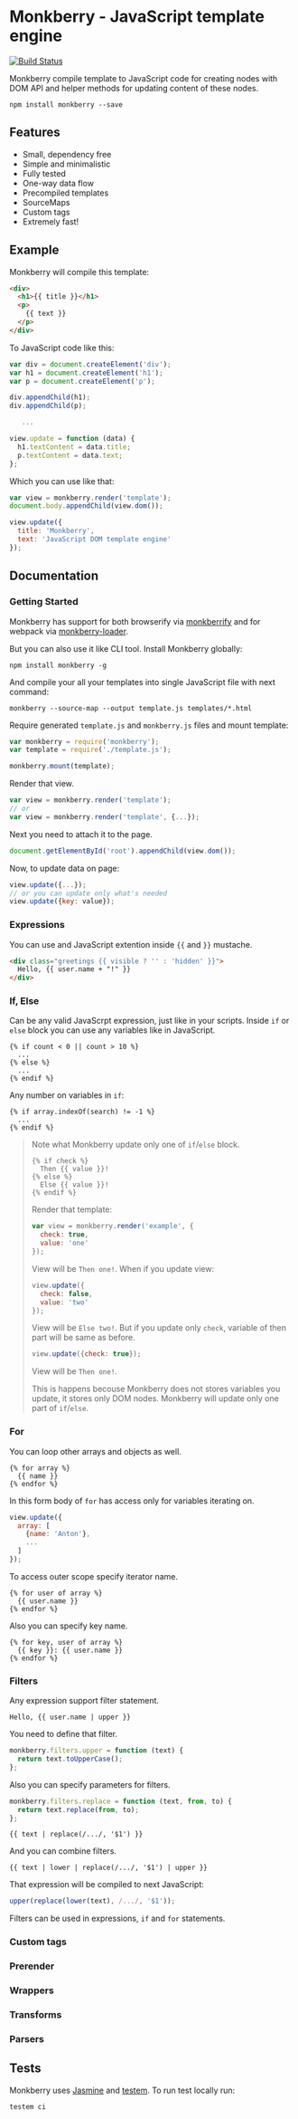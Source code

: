 # Monkberry - JavaScript template engine
[![Build Status](https://travis-ci.org/monkberry/monkberry.svg?branch=master)](https://travis-ci.org/monkberry/monkberry)

Monkberry compile template to JavaScript code for creating nodes with DOM API and helper methods for updating content of these nodes.

```
npm install monkberry --save
```

## Features

* Small, dependency free
* Simple and minimalistic
* Fully tested
* One-way data flow
* Precompiled templates
* SourceMaps
* Custom tags
* Extremely fast!

## Example

Monkberry will compile this template:
```html
<div>
  <h1>{{ title }}</h1>
  <p>
    {{ text }}
  </p>
</div>
```

To JavaScript code like this:
```js
var div = document.createElement('div');
var h1 = document.createElement('h1');
var p = document.createElement('p');

div.appendChild(h1);
div.appendChild(p);

   ...

view.update = function (data) {
  h1.textContent = data.title;
  p.textContent = data.text;
};
```

Which you can use like that: 
```js
var view = monkberry.render('template');
document.body.appendChild(view.dom()); 

view.update({
  title: 'Monkberry',
  text: 'JavaScript DOM template engine'
});
```

## Documentation

### Getting Started

Monkberry has support for both browserify via [monkberrify](https://github.com/monkberry/monkberrify) and for webpack via [monkberry-loader](https://github.com/monkberry/monkberry-loader). 

But you can also use it like CLI tool. Install Monkberry globally:

```
npm install monkberry -g
```

And compile your all your templates into single JavaScript file with next command:

```
monkberry --source-map --output template.js templates/*.html
```

Require generated `template.js` and `monkberry.js` files and mount template:

```js
var monkberry = require('monkberry');
var template = require('./template.js');

monkberry.mount(template);
```

Render that view.

```js
var view = monkberry.render('template'); 
// or
var view = monkberry.render('template', {...}); 
```

Next you need to attach it to the page.

```js
document.getElementById('root').appendChild(view.dom());
```

Now, to update data on page:

```js
view.update({...});
// or you can update only what's needed
view.update({key: value});
```

### Expressions

You can use and JavaScript extention inside `{{` and `}}` mustache.

```html
<div class="greetings {{ visible ? '' : 'hidden' }}">
  Hello, {{ user.name + "!" }}
</div>
```

### If, Else
Can be any valid JavaScrpt expression, just like in your scripts. Inside `if` or `else` block you can use any variables like in JavaScript.
```twig
{% if count < 0 || count > 10 %}
  ...
{% else %}
  ...
{% endif %}
```
Any number on variables in `if`:
```twig
{% if array.indexOf(search) != -1 %}
  ...
{% endif %}
```

> Note what Monkberry update only one of `if`/`else` block.
> ```twig
> {% if check %}
>   Then {{ value }}!
> {% else %}
>   Else {{ value }}!
> {% endif %}
> ```
> Render that template:
> ```js
> var view = monkberry.render('example', {
>   check: true,
>   value: 'one'
> });
> ```
> View will be `Then one!`. When if you update view:
> ```js
> view.update({
>   check: false,
>   value: 'two'
> });
> ```
> View will be `Else two!`. But if you update only `check`, variable of then part will be same as before.
> ```js
> view.update({check: true});
> ```
> View will be `Then one!`. 
>
> This is happens becouse Monkberry does not stores variables you update, it stores only DOM nodes.
> Monkberry will update only one part of `if`/`else`.

### For

You can loop other arrays and objects as well. 

```twig
{% for array %}
  {{ name }}
{% endfor %}
```
In this form body of `for` has access only for variables iterating on.
```js
view.update({
  array: [
    {name: 'Anton'},
    ...
  ]
});
```

To access outer scope specify iterator name.

```twig
{% for user of array %}
  {{ user.name }}
{% endfor %}
```

Also you can specify key name.
```twig
{% for key, user of array %}
  {{ key }}: {{ user.name }}
{% endfor %}
```

### Filters

Any expression support filter statement.
```twig
Hello, {{ user.name | upper }}
```

You need to define that filter.
```js
monkberry.filters.upper = function (text) {
  return text.toUpperCase();
};
```

Also you can specify parameters for filters.
```js
monkberry.filters.replace = function (text, from, to) {
  return text.replace(from, to);
};
```

```twig
{{ text | replace(/.../, '$1') }}
```

And you can combine filters.
```twig
{{ text | lower | replace(/.../, '$1') | upper }}
```

That expression will be compiled to next JavaScript:
```js
upper(replace(lower(text), /.../, '$1'));
```

Filters can be used in expressions, `if` and `for` statements.

### Custom tags

### Prerender

### Wrappers

### Transforms

### Parsers

## Tests

Monkberry uses [Jasmine](http://jasmine.github.io) and [testem](https://github.com/airportyh/testem). To run test locally run:
```
testem ci
```
